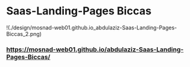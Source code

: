 # Saas-Landing-Pages Biccas

!(./design/mosnad-web01.github.io_abdulaziz-Saas-Landing-Pages-Biccas_2.png)

### https://mosnad-web01.github.io/abdulaziz-Saas-Landing-Pages-Biccas/
